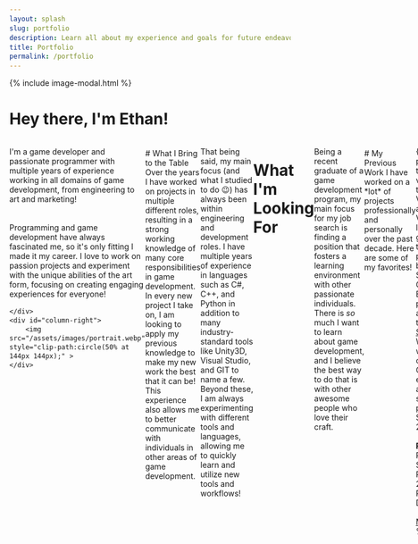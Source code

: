 ```yaml
---
layout: splash
slug: portfolio
description: Learn all about my experience and goals for future endeavors! 
title: Portfolio
permalink: /portfolio
---
```

{% include image-modal.html %}
<br>
<style>
    #column-right
    {
       text-align:center; 
       margin-left:40px;
    }
    #mini-projects
    {
        display: flex; 
        align-content: space-around;
        justify-content: space-between;
        flex-wrap: wrap;
    }

 @media screen and (max-width: 900px) 
 {
    
    #header-intro
    {
        flex-direction: column;
    }
    #column-right
    {
        margin-left:0px;
        margin-top:50px;
    }
 }
</style>
# Hey there, I'm Ethan!

<div style="display:flex" id="header-intro">
    <div id="column-left" style="flex-basis: 50%; flex-grow:5;">

I'm a game developer and passionate programmer with multiple years of experience working in all domains of game development, from engineering to art and marketing!  
<br><br>
Programming and game development have always fascinated me, so it's only fitting I made it my career. I love to work on passion projects and experiment with the unique abilities of the art form, focusing on creating engaging experiences for everyone!

    </div>
    <div id="column-right">
        <img src="/assets/images/portrait.webp" style="clip-path:circle(50% at 144px 144px);" >
    </div>
</div>


<br>
# What I Bring to the Table
Over the years I have worked on projects in multiple different roles, resulting in a strong working knowledge of many core responsibilities in game development. In every new project I take on, I am looking to apply my previous knowledge to make my new work the best that it can be! This experience also allows me to better communicate with individuals in other areas of game development.

That being said, my main focus (and what I studied to do :wink:) has always been within engineering and development roles. I have multiple years of experience in languages such as C#, C++, and Python in addition to many industry-standard tools like Unity3D, Visual Studio, and GIT to name a few. Beyond these, I am always experimenting with different tools and languages, allowing me to quickly learn and utilize new tools and workflows!

<br>

# What I'm Looking For
Being a recent graduate of a game development program, my main focus for my job search is finding a position that fosters a learning environment with other passionate individuals. There is *so* much I want to learn about game development, and I believe the best way to do that is with other awesome people who love their craft.

<br>
# My Previous Work
I have worked on a *lot* of projects professionally and personally over the past decade. Here are some of my favorites!

{% include full-page-project.html 
    title-id="wander-vyrosa"
    title="Wander Vyrosa"
    about="Wander Vyrosa is a rogue-lite tower defense game set on fully traversable planets. Inspired by games such as Super Mario Galaxy and Bloons TD,
    this project started as a game jam game titled [Untitled Space Game](https://eruhlinteractive.itch.io/untitled-space-game). Wander Vyrosa was built in the open-source Godot Game engine using C# and GDScript by a small team and published on Steam in March 2023.<br><br>   **Roles**: Gameplay Programmer, Systems Programmer, 2D/3D Artist, Producer, Audio Designer/Engineer<br> <br> [More information](https://wandervyrosa.com/)" 
%}

{% include full-page-project.html 
    title-id="grill-daddy"
    title="Grill Daddy"
    about="Grill Daddy is another game jam project I worked on with some friends over the course of the weekend for the [2022 ROC Game Dev Summer game jam](https://rocgamedev.com/). This game was an awesome experience to make, and it was a great test of my programming abilities. This was also built in the Godot Game engine using C# and GDScript. <br><br>**Roles**: Gameplay and Physics Programmer,  2D/3D Artist<br> <br> [Play Here](https://daniel7972.itch.io/grill-daddy)" 
%}


{% include full-page-project.html 
    title-id="chicken-chaser"
    title="Chicken Chaser"
    about="Chicken Chaser is a game I made from scratch as part of a foundations of graphics programming course during college. The game was built from scratch in C++ using a custom DirectX 11 rendering engine with support for PBR materials, and the [React3D Physics engine](https://www.reactphysics3d.com/). This project was especially helpful to learn how low-level 3D rendering and lighting systems work, as well as challenging my C++ programming skills. <br><br>**Roles:** Sole Developer <br><br>[Demo Video](https://www.youtube.com/watch?v=eAfopfmwcZw)"
%}

{% include full-page-project.html 
    title-id="anch-tracker"
    title="Animal Crossing Creature Tracker"
    about="This project was developed for an interactive media development course that allows users to track the creatures they've caught in the game Animal Crossing: New Horizons. I am a huge fan of the Animal Crossing series, so a web utility application in vanilla HTML/CSS/JavaScript seemed like a great fit. <br><br>**Roles:** Sole Developer <br><br>[Visit Site](https://people.rit.edu/epr4296/330/project2/app.html)"
%}
<br>
# Let's Talk
If you have any questions about my experience, feel free to reach out to me via email at [eruhlinteractive@gmail.com](mailto:eruhlinteractive@gmail.com). I'd love to hear from you!

Also, feel free to check out my other work via my social media accounts! <br>
<ul>
    <li><i class="fa fa-twitter fa-xl" aria-hidden="true"></i> <a href="https://twitter.com/erinteractive" > Twitter @erinteractive </a> </li>
    <li><i class="fa-brands fa-mastodon fa-xl" aria-hidden="true"></i> <a href="https://mastodon.gamedev.place/@erinteractive" > Mastodon @erinteractive</a></li>
    <li><i class="fab fa-github fa-xl" aria-hidden="true"></i> <a href="https://github.com/eruhlinteractive" > Github</a></li>
    <li><i class="fa-brands fa-linkedin fa-xl" aria-hidden="true"></i> <a href="https://linkedin.com/in/ethan-ruhl" > Linkedin</a></li>
    <li><i class="fa-brands fa-itch-io fa-xl" aria-hidden="true"></i> <a href="https://eruhlinteractive.itch.io/"> Itch.io</a></li>
</ul>
